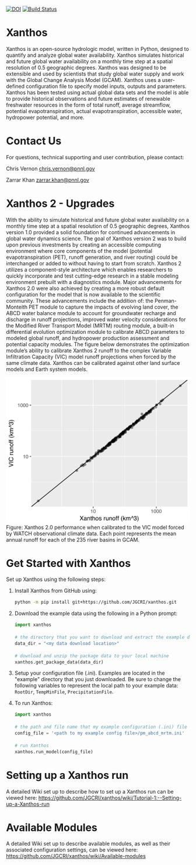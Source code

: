 [![DOI](https://zenodo.org/badge/88797535.svg)](https://zenodo.org/badge/latestdoi/88797535) [![Build Status](https://travis-ci.org/JGCRI/xanthos.svg?branch=master)](https://travis-ci.org/JGCRI/xanthos)

# Xanthos
Xanthos is an open-source hydrologic model, written in Python, designed to quantify and analyze global water availability. Xanthos simulates historical and future global water availability on a monthly time step at a spatial resolution of 0.5 geographic degrees. Xanthos was designed to be extensible and used by scientists that study global water supply and work with the Global Change Analysis Model (GCAM). Xanthos uses a user-defined configuration file to specify model inputs, outputs and parameters. Xanthos has been tested using actual global data sets and the model is able to provide historical observations and future estimates of renewable freshwater resources in the form of total runoff, average streamflow, potential evapotranspiration, actual evapotranspiration, accessible water, hydropower potential, and more.

# Contact Us
For questions, technical supporting and user contribution, please contact:

Chris Vernon <chris.vernon@pnnl.gov>

Zarrar Khan <zarrar.khan@pnnl.gov>

# Xanthos 2 - Upgrades
With the ability to simulate historical and future global water availability on a monthly time step at a spatial resolution of 0.5 geographic degrees, Xanthos version 1.0 provided a solid foundation for continued advancements in global water dynamics science.  The goal of Xanthos version 2 was to build upon previous investments by creating an accessible computing environment where core components of the model (potential evapotranspiration (PET), runoff generation, and river routing) could be interchanged or added to without having to start from scratch.  Xanthos 2 utilizes a component-style architecture which enables researchers to quickly incorporate and test cutting-edge research in a stable modeling environment prebuilt with a diagnostics module.  Major advancements for Xanthos 2.0 were also achieved by creating a more robust default configuration for the model that is now available to the scientific community.  These advancements include the addition of:  the Penman-Monteith PET module to capture the impacts of evolving land cover, the ABCD water balance module to account for groundwater recharge and discharge in runoff projections, improved water velocity considerations for the Modified River Transport Model (MRTM) routing module, a built-in differential evolution optimization module to calibrate ABCD parameters to modeled global runoff, and hydropower production assessment and potential capacity modules.  The figure below demonstrates the optimization module’s ability to calibrate Xanthos 2 runoff to the complex Variable Infiltration Capacity (VIC) model runoff projections when forced by the same climate data. Xanthos can be calibrated against other land surface models and Earth system models.

![Xanthos to VIC](https://github.com/JGCRI/xanthos/blob/master/docs/xanthos2_to_vic_watch_basins.png)
Figure:  Xanthos 2.0 performance when calibrated to the VIC model forced by WATCH observational climate data.  Each point represents the mean annual runoff for each of the 235 river basins in GCAM.

# Get Started with Xanthos
Set up Xanthos using the following steps:
1.  Install Xanthos from GitHub using:
    ```bash
    python -m pip install git+https://github.com/JGCRI/xanthos.git
    ```
2.  Download the example data using the following in a Python prompt:
    ```python
    import xanthos
    
    # the directory that you want to download and extract the example data to
    data_dir = "<my data download location>"
    
    # download and unzip the package data to your local machine
    xanthos.get_package_data(data_dir)
    ```
3.  Setup your configuration file (.ini).  Examples are located in the "example" directory that you just downloaded.  Be sure to change the following variables to represent the local path to your example data:  `RootDir`, `TempMinFile`, `PrecipitationFile`.
4.  To run Xanthos:

    ```python
    import xanthos
    
    # the path and file name that my example configuration (.ini) file was downloaded to
    config_file = '<path to my example config file>/pm_abcd_mrtm.ini'
    
    # run Xanthos 
    xanthos.run_model(config_file)
    ```


# Setting up a Xanthos run
A detailed Wiki set up to describe how to set up a Xanthos run can be viewed here:  https://github.com/JGCRI/xanthos/wiki/Tutorial-1:--Setting-up-a-Xanthos-run

# Available Modules
A detailed Wiki set up to describe available modules, as well as their associated configuration settings, can be viewed here: https://github.com/JGCRI/xanthos/wiki/Available-modules
